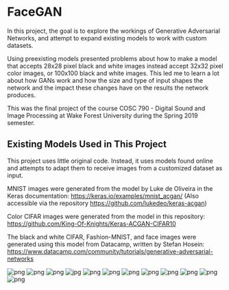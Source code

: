 # FaceGAN
In this project, the goal is to explore the workings of Generative Adversarial Networks, and attempt to expand existing models to work with custom datasets.

Using preexisting models presented problems about how to make a model that accepts 28x28 pixel black and white images instead accept 32x32 pixel color images, or 100x100 black and white images. This led me to learn a lot about how GANs work and how the size and type of input shapes the network and the impact these changes have on the results the network produces.

This was the final project of the course COSC 790 - Digital Sound and Image Processing at Wake Forest University during the Spring 2019 semester.

## Existing Models Used in This Project
This project uses little original code. Instead, it uses models found online and attempts to adapt them to receive images from a customized dataset as input. 

MNIST images were generated from the model by Luke de Oliveira in the Keras documentation: https://keras.io/examples/mnist_acgan/ (Also accessible via the repository https://github.com/lukedeo/keras-acgan)

Color CIFAR images were generated from the model in this repository: https://github.com/King-Of-Knights/Keras-ACGAN-CIFAR10

The black and white CIFAR, Fashion-MNIST, and face images were generated using this model from Datacamp, written by Stefan Hosein: https://www.datacamp.com/community/tutorials/generative-adversarial-networks

![png](images/MNIST/plot_epoch_001_generated.png)
![png](images/MNIST/plot_epoch_020_generated.png)
![png](images/MNIST/plot_epoch_100_generated.png)
![jpg](images/Fashion/All_Fashion.jpg)
![png](images/Fashion/fashion_generated_image_epoch_20.png)
![png](images/Fashion/fashion_generated_image_epoch_100.png)
![png](images/Fashion/fashion_generated_image_epoch_1000.png)
![png](images/CIFARb&w/Cropped/gan_generated_image_epoch_1.png)
![png](images/CIFARb&w/Cropped/gan_generated_image_epoch_20.png)
![png](images/CIFARb&w/Cropped/gan_generated_image_epoch_100.png)
![png](images/CIFARb&w/Cropped/gan_generated_image_epoch_1000.png)
![png](images/CIFARb&w/Cropped/gan_generated_image_epoch_3200.png)